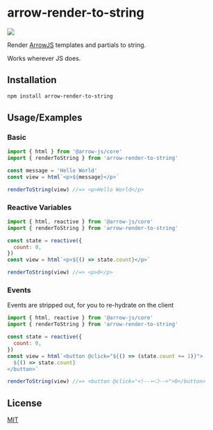 # arrow-render-to-string

![](https://deno.bundlejs.com/badge?q=arrow-render-to-string&treeshake=[{+renderToString+}])

Render [ArrowJS](http://arrow-js.com) templates and partials to string.

Works wherever JS does.

## Installation

```bash
npm install arrow-render-to-string
```

## Usage/Examples

### Basic

```javascript
import { html } from '@arrow-js/core'
import { renderToString } from 'arrow-render-to-string'

const message = 'Hello World'
const view = html`<p>${message}</p>`

renderToString(view) //=> <p>Hello World</p>
```

### Reactive Variables

```javascript
import { html, reactive } from '@arrow-js/core'
import { renderToString } from 'arrow-render-to-string'

const state = reactive({
  count: 0,
})
const view = html`<p>${() => state.count}</p>`

renderToString(view) //=> <p>0</p>
```

### Events

Events are stripped out, for you to re-hydrate on the client

```javascript
import { html, reactive } from '@arrow-js/core'
import { renderToString } from 'arrow-render-to-string'

const state = reactive({
  count: 0,
})
const view = html`<button @click="${() => (state.count += 1)}">
  ${() => state.count}
</button>`

renderToString(view) //=> <button @click="<!--➳❍-->">0</button>
```

## License

[MIT](/LICENSE)
